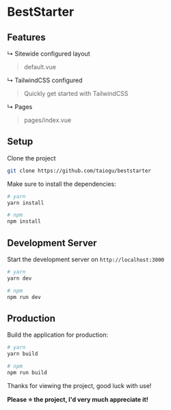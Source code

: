 # BestStarter

## Features
↳ Sitewide configured layout
> default.vue

↳ TailwindCSS configured
> Quickly get started with TailwindCSS

↳ Pages
> pages/index.vue

## Setup

Clone the project

```bash
git clone https://github.com/taiogu/beststarter
```

Make sure to install the dependencies:

```bash
# yarn
yarn install

# npm
npm install

```

## Development Server

Start the development server on `http://localhost:3000`

```bash
# yarn
yarn dev

# npm
npm run dev
```

## Production

Build the application for production:

```bash
# yarn
yarn build

# npm
npm run build
```

Thanks for viewing the project, good luck with use!

**Please ⭐ the project, I'd very much appreciate it!**
